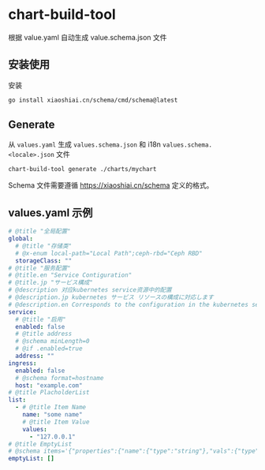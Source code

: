 # chart-build-tool

根据 value.yaml 自动生成 value.schema.json 文件

## 安装使用

安装

```bash
go install xiaoshiai.cn/schema/cmd/schema@latest
```

## Generate

从 `values.yaml` 生成 `values.schema.json` 和 i18n `values.schema.<locale>.json` 文件

```bash
chart-build-tool generate ./charts/mychart
```

Schema 文件需要遵循 <https://xiaoshiai.cn/schema> 定义的格式。

## values.yaml 示例

```yaml
# @title "全局配置"
global:
  # @title "存储类"
  # @x-enum local-path="Local Path";ceph-rbd="Ceph RBD"
  storageClass: ""
# @title "服务配置"
# @title.en "Service Contiguration"
# @title.jp "サービス構成"
# @description 对应kubernetes service资源中的配置
# @description.jp kubernetes サービス リソースの構成に対応します
# @description.en Corresponds to the configuration in the kubernetes service resource
service:
  # @title "启用"
  enabled: false
  # @title address
  # @schema minLength=0
  # @if .enabled=true
  address: ""
ingress:
  enabled: false
  # @schema format=hostname
  host: "example.com"
# @title PlacholderList
list:
  - # @title Item Name
    name: "some name"
    # @title Item Value
    values:
      - "127.0.0.1"
# @title EmptyList
# @schema items='{"properties":{"name":{"type":"string"},"vals":{"type":"array","items":{"type":"string"}}}}'
emptyList: []
```
